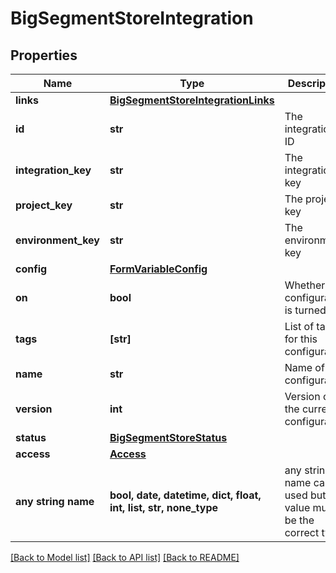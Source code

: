 # BigSegmentStoreIntegration


## Properties
Name | Type | Description | Notes
------------ | ------------- | ------------- | -------------
**links** | [**BigSegmentStoreIntegrationLinks**](BigSegmentStoreIntegrationLinks.md) |  | 
**id** | **str** | The integration ID | 
**integration_key** | **str** | The integration key | 
**project_key** | **str** | The project key | 
**environment_key** | **str** | The environment key | 
**config** | [**FormVariableConfig**](FormVariableConfig.md) |  | 
**on** | **bool** | Whether the configuration is turned on | 
**tags** | **[str]** | List of tags for this configuration | 
**name** | **str** | Name of the configuration | 
**version** | **int** | Version of the current configuration | 
**status** | [**BigSegmentStoreStatus**](BigSegmentStoreStatus.md) |  | 
**access** | [**Access**](Access.md) |  | [optional] 
**any string name** | **bool, date, datetime, dict, float, int, list, str, none_type** | any string name can be used but the value must be the correct type | [optional]

[[Back to Model list]](../README.md#documentation-for-models) [[Back to API list]](../README.md#documentation-for-api-endpoints) [[Back to README]](../README.md)


